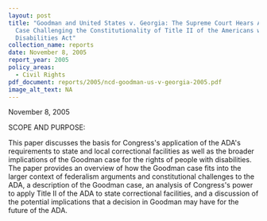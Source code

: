 ```yaml
---
layout: post
title: "Goodman and United States v. Georgia: The Supreme Court Hears Another
  Case Challenging the Constitutionality of Title II of the Americans with
  Disabilities Act"
collection_name: reports
date: November 8, 2005
report_year: 2005
policy_areas:
  - Civil Rights
pdf_document: reports/2005/ncd-goodman-us-v-georgia-2005.pdf
image_alt_text: NA
---
```

N﻿ovember 8, 2005

S﻿COPE AND PURPOSE:

This paper discusses the basis for Congress's application of the ADA's requirements to state and local correctional facilities as well as the broader implications of the Goodman case for the rights of people with disabilities. The paper provides an overview of how the Goodman case fits into the larger context of federalism arguments and constitutional challenges to the ADA, a description of the Goodman case, an analysis of Congress's power to apply Title II of the ADA to state correctional facilities, and a discussion of the potential implications that a decision in Goodman may have for the future of the ADA.